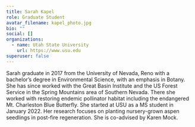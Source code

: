 ```yaml
---
title: Sarah Kapel
role: Graduate Student
avatar_filename: kapel_photo.jpg
bio: ""
social: []
organizations:
  - name: Utah State University
    url: https://www.usu.edu
superuser: false
---
```

<!--StartFragment-->

Sarah graduate in 2017 from the University of Nevada, Reno with a bachelor’s degree in Environmental Science, with an emphasis in Botany. She has since worked with the Great Basin Institute and the US Forest Service in the Spring Mountains area of Southern Nevada. There she worked with restoring endemic pollinator habitat including the endangered Mt. Charleston Blue Butterfly. She started at USU as a MS student in January 2022. Her research focuses on planting nursery-grown aspen seedlings in post-fire regeneration. She is co-advised by Karen Mock.

<!--EndFragment-->
